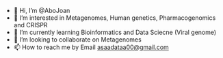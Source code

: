 - 👋 Hi, I’m @AboJoan
- 👀 I’m interested in Metagenomes, Human genetics, Pharmacogenomics and CRISPR 
- 🌱 I’m currently learning Bioinformatics and Data Sciecne (Viral genome)
- 💞️ I’m looking to collaborate on Metagenomes 
- 📫 How to reach me by Email asaadataa00@gmail.com

<!---
AboJoan/AboJoan is a ✨ special ✨ repository because its `README.md` (this file) appears on your GitHub profile.
You can click the Preview link to take a look at your changes.
--->
